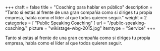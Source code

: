 +++
draft 		= false
title 		= "Coaching para hablar en público"
description	= "Tanto si estás al frente de una gran compañía como si diriges tu propia empresa, habla como el líder al que todos quieren seguir."
weight		= 2
categories	= [ "Public Speaking Coaching" ]
url 			= "/public-speaking-coaching/"
picture 	= "wikistage-wbg-2015.jpg"
itemtype	= "Service"
+++

Tanto si estás al frente de una gran compañía como si diriges tu propia empresa, habla como el líder al que todos quieren seguir.